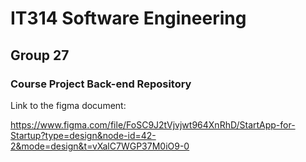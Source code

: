 # IT314 Software Engineering

## Group 27

### Course Project Back-end Repository

Link to the figma document:


https://www.figma.com/file/FoSC9J2tVjvjwt964XnRhD/StartApp-for-Startup?type=design&node-id=42-2&mode=design&t=vXalC7WGP37M0iO9-0
